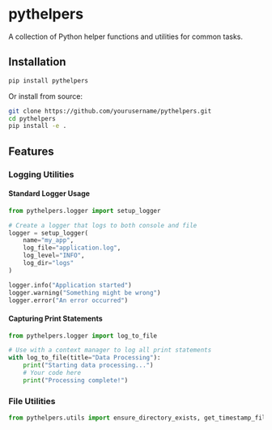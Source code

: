 # pythelpers

A collection of Python helper functions and utilities for common tasks.

## Installation

```bash
pip install pythelpers
```

Or install from source:

```bash
git clone https://github.com/yourusername/pythelpers.git
cd pythelpers
pip install -e .
```

## Features

### Logging Utilities

#### Standard Logger Usage

```python
from pythelpers.logger import setup_logger

# Create a logger that logs to both console and file
logger = setup_logger(
    name="my_app",
    log_file="application.log",
    log_level="INFO",
    log_dir="logs"
)

logger.info("Application started")
logger.warning("Something might be wrong")
logger.error("An error occurred")
```

#### Capturing Print Statements

```python
from pythelpers.logger import log_to_file

# Use with a context manager to log all print statements
with log_to_file(title="Data Processing"):
    print("Starting data processing...")
    # Your code here
    print("Processing complete!")
```

### File Utilities

```python
from pythelpers.utils import ensure_directory_exists, get_timestamp_filename, safe_filename ▋